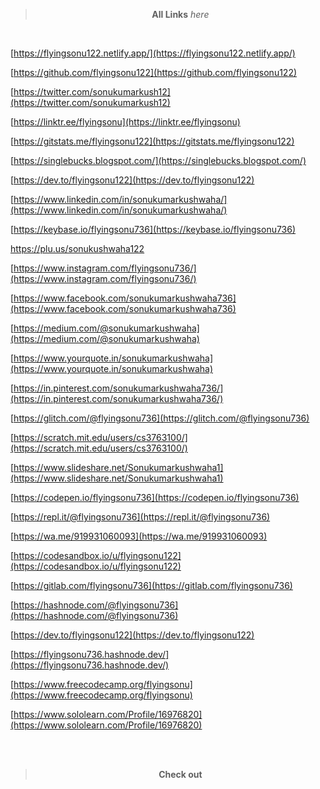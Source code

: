 
> <p style="text-align:center"><strong>All Links</strong> <i>here</i> </p>

<br>

[https://flyingsonu122.netlify.app/](https://flyingsonu122.netlify.app/)

[https://github.com/flyingsonu122](https://github.com/flyingsonu122)

[https://twitter.com/sonukumarkush12](https://twitter.com/sonukumarkush12)

[https://linktr.ee/flyingsonu](https://linktr.ee/flyingsonu)

[https://gitstats.me/flyingsonu122](https://gitstats.me/flyingsonu122)

[https://singlebucks.blogspot.com/](https://singlebucks.blogspot.com/)

[https://dev.to/flyingsonu122](https://dev.to/flyingsonu122)

[https://www.linkedin.com/in/sonukumarkushwaha/](https://www.linkedin.com/in/sonukumarkushwaha/)

[https://keybase.io/flyingsonu736](https://keybase.io/flyingsonu736)

[https://plu.us/sonukushwaha122 ](https://plu.us/sonukushwaha122 )

[https://www.instagram.com/flyingsonu736/](https://www.instagram.com/flyingsonu736/)

[https://www.facebook.com/sonukumarkushwaha736](https://www.facebook.com/sonukumarkushwaha736)

[https://medium.com/@sonukumarkushwaha](https://medium.com/@sonukumarkushwaha)

[https://www.yourquote.in/sonukumarkushwaha](https://www.yourquote.in/sonukumarkushwaha)

[https://in.pinterest.com/sonukumarkushwaha736/](https://in.pinterest.com/sonukumarkushwaha736/)

[https://glitch.com/@flyingsonu736](https://glitch.com/@flyingsonu736)

[https://scratch.mit.edu/users/cs3763100/](https://scratch.mit.edu/users/cs3763100/)

[https://www.slideshare.net/Sonukumarkushwaha1](https://www.slideshare.net/Sonukumarkushwaha1)

[https://codepen.io/flyingsonu736](https://codepen.io/flyingsonu736)

[https://repl.it/@flyingsonu736](https://repl.it/@flyingsonu736)

[https://wa.me/919931060093](https://wa.me/919931060093)

[https://codesandbox.io/u/flyingsonu122](https://codesandbox.io/u/flyingsonu122)

[https://gitlab.com/flyingsonu736](https://gitlab.com/flyingsonu736)

[https://hashnode.com/@flyingsonu736](https://hashnode.com/@flyingsonu736)

[https://dev.to/flyingsonu122](https://dev.to/flyingsonu122)

[https://flyingsonu736.hashnode.dev/](https://flyingsonu736.hashnode.dev/)

[https://www.freecodecamp.org/flyingsonu](https://www.freecodecamp.org/flyingsonu)

[https://www.sololearn.com/Profile/16976820](https://www.sololearn.com/Profile/16976820)



<br><br>

> <p style="text-align:center"><strong>Check out</strong> </p>

